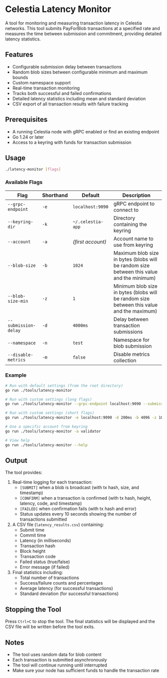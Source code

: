 # Celestia Latency Monitor

A tool for monitoring and measuring transaction latency in Celestia networks. This tool submits PayForBlob transactions at a specified rate and measures the time between submission and commitment, providing detailed latency statistics.

## Features

- Configurable submission delay between transactions
- Random blob sizes between configurable minimum and maximum bounds
- Custom namespace support
- Real-time transaction monitoring
- Tracks both successful and failed confirmations
- Detailed latency statistics including mean and standard deviation
- CSV export of all transaction results with failure tracking

## Prerequisites

- A running Celestia node with gRPC enabled or find an existing endpoint
- Go 1.24 or later
- Access to a keyring with funds for transaction submission

## Usage

```bash
./latency-monitor [flags]
```

### Available Flags

| Flag | Shorthand | Default | Description |
|------|-----------|---------|-------------|
| `--grpc-endpoint` | `-e` | `localhost:9090` | gRPC endpoint to connect to |
| `--keyring-dir` | `-k` | `~/.celestia-app` | Directory containing the keyring |
| `--account` | `-a` | _(first account)_ | Account name to use from keyring |
| `--blob-size` | `-b` | `1024` | Maximum blob size in bytes (blobs will be random size between this value and the minimum) |
| `--blob-size-min` | `-z` | `1` | Minimum blob size in bytes (blobs will be random size between this value and the maximum) |
| `--submission-delay` | `-d` | `4000ms` | Delay between transaction submissions |
| `--namespace` | `-n` | `test` | Namespace for blob submission |
| `--disable-metrics` | `-m` | `false` | Disable metrics collection |

### Example

```bash
# Run with default settings (from the root directory)
go run ./tools/latency-monitor

# Run with custom settings (long flags)
go run ./tools/latency-monitor --grpc-endpoint localhost:9090 --submission-delay 200ms --blob-size 4096 --blob-size-min 1024 --namespace custom

# Run with custom settings (short flags)
go run ./tools/latency-monitor -e localhost:9090 -d 200ms -b 4096 -z 1024 -n custom

# Use a specific account from keyring
go run ./tools/latency-monitor -a validator

# View help
go run ./tools/latency-monitor --help
```

## Output

The tool provides:

1. Real-time logging for each transaction:
   - `[SUBMIT]` when a blob is broadcast (with tx hash, size, and timestamp)
   - `[CONFIRM]` when a transaction is confirmed (with tx hash, height, latency, code, and timestamp)
   - `[FAILED]` when confirmation fails (with tx hash and error)
   - Status updates every 10 seconds showing the number of transactions submitted
2. A CSV file (`latency_results.csv`) containing:
   - Submit time
   - Commit time
   - Latency (in milliseconds)
   - Transaction hash
   - Block height
   - Transaction code
   - Failed status (true/false)
   - Error message (if failed)
3. Final statistics including:
   - Total number of transactions
   - Success/failure counts and percentages
   - Average latency (for successful transactions)
   - Standard deviation (for successful transactions)

## Stopping the Tool

Press `Ctrl+C` to stop the tool. The final statistics will be displayed and the CSV file will be written before the tool exits.

## Notes

- The tool uses random data for blob content
- Each transaction is submitted asynchronously
- The tool will continue running until interrupted
- Make sure your node has sufficient funds to handle the transaction rate
